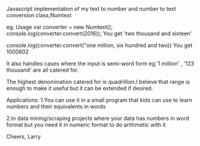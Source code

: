 Javascript implementation of my text to number and number to text
conversion class,Numtext

eg. Usage
var converter = new Numtext();
console.log(converter.convert(2016));
You get 'two thousand and sixteen'

console.log(converter.convert("one million, six hundred and two))
You get 1000602

It also handles cases where the input is semi-word form
eg.'1 million' , '123 thousand' are all catered for.

The highest denomination catered for is quadrillion.I believe
that range is enough to make it useful but it can be extended 
if desired.

Applications:
1.You can use it in a small program that kids can use to learn
numbers and their equivalents in words

2.In data mining/scraping projects where your data has numbers
in word format but you need it in numeric format to do arithmetic
with it


Cheers,
Larry